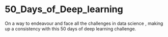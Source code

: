 # 50_Days_of_Deep_learning
On a way to endeavour and face all the challenges in data science , making up a consistency with this 50 days of deep learning challenge. 

